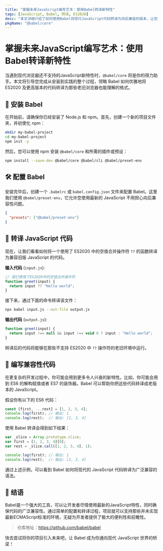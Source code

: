 ```yaml
---
title: "掌握未来JavaScript编写艺术：使用Babel转译新特性"
tags: [JavaScript, Babel, 转译, ES2020]
desc: "本文详细介绍了如何使用Babel将现代JavaScript代码转译为向后兼容的版本，让您无需等待浏览器的支持立即使用最新特性。"
pkgName: "@babel/core"
---
```


# 掌握未来JavaScript编写艺术：使用Babel转译新特性

当遇到现代浏览器还不支持的JavaScript新特性时，`@babel/core` 将是你的得力助手。本文将引导您完成从安装到实践的整个过程，领略 Babel 如何优雅地将 ES2020 及更高版本的代码转译为那些老旧浏览器也能理解的格式。

## 🚚 安装 Babel

在开始前，请确保你已经安装了 Node.js 和 npm。首先，创建一个新的项目文件夹，并初使化 npm：

```bash
mkdir my-babel-project
cd my-babel-project
npm init -y
```

然后，您可以使用 npm 安装 `@babel/core` 和所需的插件或预设：

```bash
npm install --save-dev @babel/core @babel/cli @babel/preset-env
```

## 🛠 配置 Babel

安装完毕后，创建一个 `.babelrc` 或 `babel.config.json` 文件来配置 Babel。这里我们使用 `@babel/preset-env`，它允许您使用最新的 JavaScript 不用担心向后兼容性问题。

```json
{
  "presets": ["@babel/preset-env"]
}
```

## 🧪 转译 JavaScript 代码

现在，让我们看看如何将一个使用了 ES2020 中的空值合并操作符 `??` 的函数转译为兼容旧版 JavaScript 的代码。

**输入代码** (`input.js`):

```javascript
// 我们使用了ES2020中的空值合并操作符
function greet(input) {
  return input ?? "Hello world";
}
```

接下来，通过下面的命令转译该文件：

```bash
npx babel input.js --out-file output.js
```

**输出代码** (`output.js`):

```javascript
function greet(input) {
  return input !== null && input !== void 0 ? input : "Hello world";
}
```

转译后的代码将能够在那些不支持 ES2020 中 `??` 操作符的老旧环境中运行。

## 📘 编写兼容性代码

在更复杂的开发过程中，你可能会用到更多令人兴奋的新特性。比如，你可能会用到 ES6 的解构赋值或者 ES7 的装饰器。Babel 可以帮助你把这些代码转译成老版本的 JavaScript。

假设你有以下的 ES6 代码：

```javascript
const [first, ...rest] = [1, 2, 3, 4];
console.log(first); // 输出: 1
console.log(rest);  // 输出: [2, 3, 4]
```

使用 Babel 转译会得到如下结果：

```javascript
var _slice = Array.prototype.slice;
var first = [1, 2, 3, 4][0];
var rest = _slice.call([1, 2, 3, 4], 1);

console.log(first); // 输出: 1
console.log(rest);  // 输出: [2, 3, 4]
```

通过上述示例，可以看到 Babel 如何将现代的 JavaScript 代码转译为广泛兼容的语法。

## 📖 结语

Babel是一个强大的工具，可以让开发者尽情使用最新的JavaScript特性，同时确保代码的广泛兼容性。通过简单的配置和转译过程，项目就可以支持那些并未实现最新ECMAScript标准的环境，无疑为开发者提供了极大的便利性和前瞻性。

> 仓库地址：https://github.com/babel/babel

快去尝试将你的项目引入未来吧，让 Babel 成为你通向现代 JavaScript 世界的桥梁！